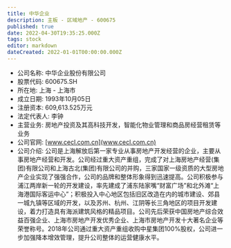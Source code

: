 ```yaml
---
title: 中华企业
description: 主板 - 区域地产 - 600675
published: true
date: 2022-04-30T19:35:25.000Z
tags: stock
editor: markdown
dateCreated: 2022-01-01T00:00:00.000Z
---
```


- 公司名称: 中华企业股份有限公司
- 股票代码: 600675.SH
- 所在地: 上海 - 上海市
- 成立日期: 1993年10月05日
- 注册资本: 609,613.525万元
- 法定代表人: 李钟
- 主营业务: 房地产投资及其高科技开发，智能化物业管理和商品房经营租赁等业务
- 公司官网: [www.cecl.com.cn](www.cecl.com.cn)
- 公司介绍: 公司是上海解放后第一家专业从事房地产开发经营的企业，主要从事房地产经营和开发。公司经过重大资产重组，完成了对上海房地产经营(集团)有限公司和上海古北(集团)有限公司的并购，三家国家一级资质的大型房地产企业实现了强强合作，公司的品牌和整体形象得到迅速提高。公司积极参与浦江两岸新一轮的开发建设，率先建成了浦东陆家嘴“财富广场”和北外滩“上海港国际客运中心”；积极投入中心地区包括旧区改造在内的城市建设、郊县一城九镇等区域的开发，以及苏州、杭州、江阴等长三角地区的项目开发建设，着力打造具有海派建筑风格的精品项目。公司先后荣获中国房地产综合效益百强企业、上海市房地产开发优秀企业、上海市房地产开发十大著名企业等荣誉称号。2018年公司通过重大资产重组收购中星集团100%股权，公司进一步加强降本增效管理，提升公司整体的运营健康水平。


